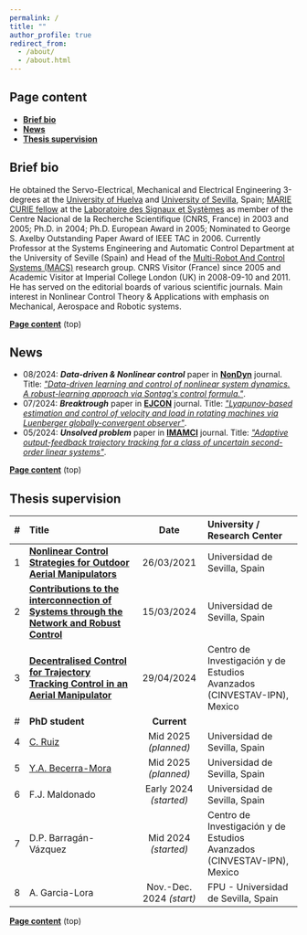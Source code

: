 ```yaml
---
permalink: /
title: ""
author_profile: true
redirect_from: 
  - /about/
  - /about.html
---
```


## Page content

- **[Brief bio](#brief-bio)**
- **[News](#news)**
- **[Thesis supervision](#thesis-supervision)**

<!-- This one is automatic but losing the top link
* TOC
{:toc}
-->

## Brief bio

He obtained the Servo-Electrical, Mechanical and Electrical Engineering 3-degrees at the [University of Huelva](https://www.uhu.es/english/) and [University of Sevilla](https://www.us.es), Spain; [MARIE CURIE fellow](https://marie-sklodowska-curie-actions.ec.europa.eu) at the [Laboratoire des Signaux et Systèmes](https://l2s.centralesupelec.fr/en/) as member of the Centre Nacional de la Recherche Scientifique (CNRS, France) in 2003 and 2005; Ph.D. in 2004; Ph.D. European Award in 2005; Nominated to George S. Axelby Outstanding Paper Award of IEEE TAC in 2006. Currently Professor at the Systems Engineering and Automatic Control Department at the University of Seville (Spain) and Head of the [Multi-Robot And Control Systems (MACS)](https://investigacion.us.es/sisius/sis_depgrupos.php?ct=&cs=&seltext=TEP-995&selfield=CodPAI) research group. CNRS Visitor (France) since 2005 and Academic Visitor at Imperial College London (UK) in 2008-09-10 and 2011. He has served on the editorial boards of various scientific journals. Main interest in Nonlinear Control Theory & Applications with emphasis on Mechanical, Aerospace and Robotic systems.

**[Page content](#page-content)** \(top\)

## News

- 08/2024: ***Data-driven & Nonlinear control*** paper in **[<i class="ai ai-springer ai-fw icon-pad-left"></i>NonDyn](https://link.springer.com/journal/11071)** journal. Title: *["Data-driven learning and control of nonlinear system dynamics. A robust-learning approach via Sontag's control formula."](https://doi.org/10.1007/s11071-024-10149-1)*.
- 07/2024: ***Breaktrough*** paper in **[<i class="ai ai-elsevier ai-fw icon-pad-left"></i>EJCON](https://www.sciencedirect.com/journal/european-journal-of-control)** journal. Title: *["Lyapunov-based estimation and control of velocity and load in rotating machines via Luenberger globally-convergent observer"](https://doi.org/10.1016/j.ejcon.2024.101092)*.
- 05/2024: ***Unsolved problem*** paper in **[IMAMCI](https://academic.oup.com/imamci)** journal. Title: *["Adaptive output-feedback trajectory tracking for a class of uncertain second-order linear systems"](https://doi.org/10.1093/imamci/dnae021)*.
<!-- - 2024.0: **[Preprint]** [[Arxiv](https://arxiv.org/abs/2212.08057)] -->
<!-- Comment -->

**[Page content](#page-content)** \(top\)

## Thesis supervision

<!-- 
- 26/03/2021: [**Nonlinear Control Strategies for Outdoor Aerial Manipulators**](https://prisma.us.es/publicacion/183826). Universidad de Sevilla, Spain.
- 15/03/2024: [**Contributions to the interconnection of Systems through the Network and Robust Control**](https://prisma.us.es/publicacion/243652). Universidad de Sevilla, Spain.
- 29/04/2024: [**Decentralised Control for Trajectory Tracking Control in an Aerial Manipulator**](https://prisma.us.es/publicacion/246718). Centro de Investigación y de Estudios Avanzados (CINVESTAV-IPN), Mexico.
-->

|#| Title  | Date   | University / Research Center |
|-| :--------        | :------:| :------------------------------------------------------------ |
|1| [**Nonlinear Control Strategies for Outdoor Aerial Manipulators**](https://prisma.us.es/publicacion/183826)   | 26/03/2021   | Universidad de Sevilla, Spain |
|2| [**Contributions to the interconnection of Systems through the Network and Robust Control**](https://prisma.us.es/publicacion/243652)   | 15/03/2024  | Universidad de Sevilla, Spain |
|3| [**Decentralised Control for Trajectory Tracking Control in an Aerial Manipulator**](https://prisma.us.es/publicacion/246718)    | 29/04/2024  | Centro de Investigación y de Estudios Avanzados (CINVESTAV-IPN), Mexico  |
|#| **PhD student**| **Current** | |
|4|  [C. Ruiz](https://scholar.google.es/citations?hl=es&user=Aqzx70QAAAAJ) | Mid 2025 *(planned)* | Universidad de Sevilla, Spain |
|5| [Y.A. Becerra-Mora](https://www.researchgate.net/profile/Yeyson-Becerra-Mora) | Mid 2025 *(planned)*| Universidad de Sevilla, Spain |
|6| F.J. Maldonado | Early 2024 *(started)* | Universidad de Sevilla, Spain |
|7| D.P. Barragán-Vázquez | Mid 2024 *(started)* | Centro de Investigación y de Estudios Avanzados (CINVESTAV-IPN), Mexico |
|8| A. Garcia-Lora | Nov.-Dec. 2024 *(start)* | FPU - Universidad de Sevilla, Spain |

**[Page content](#page-content)** \(top\)
